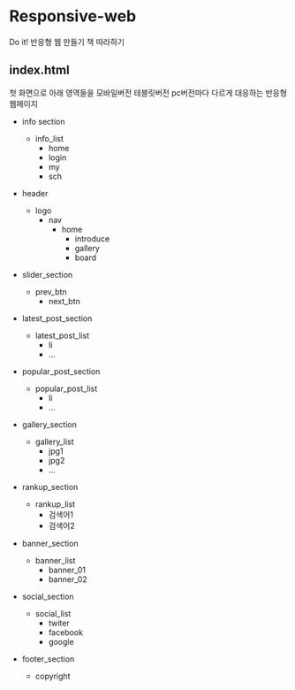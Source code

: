 # Responsive-web

Do it! 반응형 웹 만들기 책 따라하기

## index.html

첫 화면으로 아래 영역들을 모바일버전 테블릿버전 pc버전마다 다르게 대응하는 반응형 웹페이지

* info section
  * info_list
    * home
    * login
    * my
    * sch

* header
  * logo
    * nav
      * home
        * introduce
        * gallery
        * board
* slider_section
  * prev_btn
    * next_btn
* latest_post_section
  * latest_post_list
    * li
    * ...
* popular_post_section
  * popular_post_list
    * li
    * ...
* gallery_section
  * gallery_list
    * jpg1
    * jpg2
    * ...
* rankup_section
  * rankup_list
    * 검색어1
    * 검색어2
* banner_section
  * banner_list
    * banner_01
    * banner_02
* social_section
  * social_list
    * twiter
    * facebook
    * google
* footer_section
  * copyright
